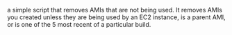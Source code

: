 a simple script that removes AMIs that are not being used. It removes AMIs you created unless they are being used by an EC2 instance, is a parent AMI, or is one of the 5 most recent of a particular build.
